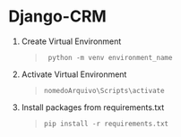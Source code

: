 # Django-CRM

1. Create Virtual Environment

   > ` python -m venv environment_name`

2. Activate Virtual Environment

   > `nomedoArquivo\Scripts\activate`

3. Install packages from requirements.txt

   > `pip install -r requirements.txt`

